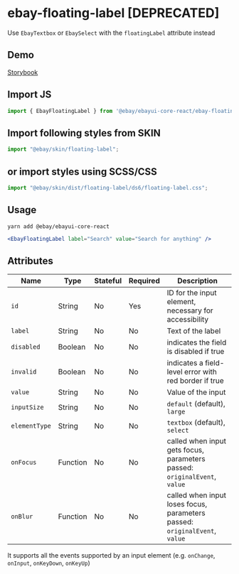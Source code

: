 # ebay-floating-label [DEPRECATED]

Use `EbayTextbox` or `EbaySelect` with the `floatingLabel` attribute instead

## Demo

[Storybook](https://opensource.ebay.com/ebayui-core-react/main/?path=/story/ebay-floating-label--default-floating-label)

## Import JS

```jsx harmony
import { EbayFloatingLabel } from '@ebay/ebayui-core-react/ebay-floating-label'
```

## Import following styles from SKIN

```jsx harmony
import "@ebay/skin/floating-label";
```

## or import styles using SCSS/CSS

```jsx harmony
import "@ebay/skin/dist/floating-label/ds6/floating-label.css";
```

## Usage

```
yarn add @ebay/ebayui-core-react
```

```jsx harmony
<EbayFloatingLabel label="Search" value="Search for anything" />
```

## Attributes

| Name        | Type     | Stateful | Required | Description                                                                |
| ----------- | -------- | -------- | -------- | -------------------------------------------------------------------------- |
| `id`        | String   | No       | Yes      | ID for the input element, necessary for accessibility                      |
| `label`     | String   | No       | No       | Text of the label                                                          |
| `disabled`  | Boolean  | No       | No       | indicates the field is disabled if true                                    |
| `invalid`   | Boolean  | No       | No       | indicates a field-level error with red border if true                      |
| `value`     | String   | No       | No       | Value of the input                                                         |
| `inputSize` | String   | No       | No       | `default` (default), `large`                                               |
| `elementType` | String   | No       | No       | `textbox` (default), `select`                                               |
| `onFocus`   | Function | No       | No       | called when input gets focus, parameters passed: `originalEvent`, `value`  |
| `onBlur`    | Function | No       | No       | called when input loses focus, parameters passed: `originalEvent`, `value` |

It supports all the events supported by an input element (e.g. `onChange`, `onInput`, `onKeyDown`, `onKeyUp`)
